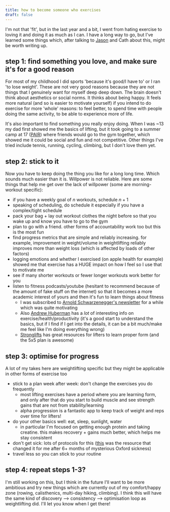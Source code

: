 ```yaml
---
title: how to become someone who exercises
draft: false
---
```


I'm not that 'fit', but in the last year and a bit, I went from hating exercise to loving it and doing it as much as I can. I have a long way to go, but I've learned some things which, after talking to [Jason](https://jasonhausenloy.com/) and Cath about this, might be worth writing up.
## step 1: find something you love, and make sure it's for a good reason
For most of my childhood I did sports 'because it's good/I have to' or I ran 'to lose weight'. These are not very good reasons because they are not things that I genuinely want for myself deep deep down. The brain doesn't think about aesthetics or social norms. It thinks about being happy. It feels more natural (and so is easier to motivate yourself) if you intend to do exercise for more 'whole' reasons: to feel better, to spend time with people doing the same activity, to be able to experience more of life. 

It's also important to find something you really enjoy doing. When I was ~13 my dad first showed me the basics of lifting, but it took going to a summer camp at 17 ([PAIR](https://pair.camp/)) where friends would go to the gym together, which showed me it could be social and fun and not competitive. Other things I've tried include tennis, running, cycling, climbing, but I don't love them yet. 
## step 2: stick to it
Now you have to keep doing the thing you like for a long long time. Which sounds much easier than it is. Willpower is not reliable. Here are some things that help me get over the lack of willpower (some are morning-workout specific): 
- if you have a weekly goal of $n$ workouts, schedule $n+1$
- speaking of scheduling, do schedule it especially if you have a complex/tight schedule
- pack your bag + lay out workout clothes the night before so that you wake up and know you have to go to the gym
- plan to go with a friend. other forms of accountability work too but this is the most fun
- find progress metrics that are simple and reliably increasing. for example, improvement in weight/volume in weightlifting reliably improves more than weight loss (which is affected by loads of other factors)
- logging emotions and whether I exercised (on apple health for example) showed me that exercise has a HUGE impact on how I feel so I use that to motivate me
- see if many shorter workouts or fewer longer workouts work better for you
- listen to fitness podcasts/youtube (hesitant to recommend because of the amount of fake stuff on the internet) so that it becomes a more academic interest of yours and then it's fun to learn things about fitness
	- I was subscribed to [Arnold Schwarzenegger's newsletter](https://arnoldspumpclub.com/blogs/newsletter) for a while which was quite motivating
	- Also [Andrew Huberman](https://www.hubermanlab.com/) has a _lot_ of interesting info on exercise/health/productivity (it's a good start to understand the basics, but if I find if I get into the details, it can be a bit much/make me feel like I'm doing everything wrong)
	- [Stronglifts](https://stronglifts.com/) has great resources for lifters to learn proper form (and the 5x5 plan is awesome)
## step 3: optimise for progress
A lot of my takes here are weightlifting specific but they might be applicable in other forms of exercise too
- stick to a plan week after week: don't change the exercises you do frequently
	- most lifting exercises have a period where you are learning form, and only after that do you start to build muscle and see strength gains that are not from stability/learning
	- alpha progression is a fantastic app to keep track of weight and reps over time for lifters!
- do your other basics well: eat, sleep, sunlight, water
	- in particular I'm focused on getting enough protein and taking creatine. this makes recovery + gains much better, which helps me stay consistent
- don't get sick: lots of protocols for this ([this](https://www.hubermanlab.com/episode/how-to-prevent-treat-colds-flu) was the resource that changed it for me after 6+ months of mysterious Oxford sickness)
- travel less so you can stick to your routine
## step 4: repeat steps 1-3? 
I'm still working on this, but I think in the future I'll want to be more ambitious and try new things which are currently out of my comfort/happy zone (rowing, calisthenics, multi-day hiking, climbing). I think this will have the same kind of discovery --> consistency --> optimisation loop as weightlifting did. I'll let you know when I get there!
